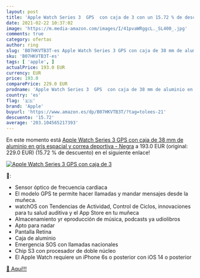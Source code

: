 ```yaml
---
layout: post
title: 'Apple Watch Series 3  GPS  con caja de 3 con un 15.72 % de descuento'
date: 2021-02-22 10:37:02
image: 'https://m.media-amazon.com/images/I/41pvaWRggcL._SL400_.jpg'
comments: true
category: ofertas
author: ring
slug: 'B07HKVTB3T-es Apple Watch Series 3 GPS con caja de 38 mm de aluminio en...'
sku: 'B07HKVTB3T-es'
tags: [ 'apple', ]
actualPrice: 193.0 EUR
currency: EUR
price: 193.0
comparePrice: 229.0 EUR
prodname: 'Apple Watch Series 3  GPS  con caja de 38 mm de aluminio en gris espacial y correa deportiva - Negra'
country: 'es'
flag: '🇪🇸'
brand: 'Apple'
buyurl: 'https://www.amazon.es/dp/B07HKVTB3T/?tag=tolees-21'
descuento: '15.72'
average: '203.104565217393'
---
```


En este momento está [Apple Watch Series 3  GPS  con caja de 38 mm de aluminio en gris espacial y correa deportiva - Negra](https://www.amazon.es/dp/B07HKVTB3T/?tag=tolees-21) a 193.0 EUR (original: 229.0 EUR) (15.72 %  de descuento) en el siguiente enlace!

[![Apple Watch Series 3  GPS  con caja de 3](https://m.media-amazon.com/images/I/41pvaWRggcL._SL400_.jpg)](https://www.amazon.es/dp/B07HKVTB3T/?tag=tolees-21)

🔎:

- Sensor óptico de frecuencia cardiaca
- El modelo GPS te permite hacer llamadas y mandar mensajes desde la muñeca.
- watchOS con Tendencias de Actividad, Control de Ciclos, innovaciones para tu salud auditiva y el App Store en tu muñeca
- Almacenamiento yr eproducción de música, podcasts ya udiolibros
- Apto para nadar
- Pantalla Retina
- Caja de aluminio
- Emergencia SOS con llamadas nacionales
- Chip S3 con procesador de doble núcleo
- El Apple Watch requiere un iPhone 6s o posterior con iOS 14 o posterior

[🛒 Aquí!!!](https://www.amazon.es/dp/B07HKVTB3T/?tag=tolees-21)
